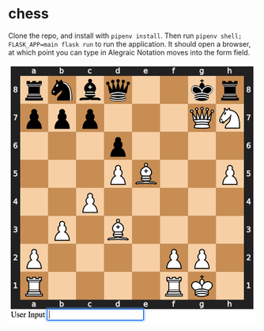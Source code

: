 # chess

Clone the repo, and install with `pipenv install`. Then run `pipenv shell; FLASK_APP=main flask run` to run the application. It should open a browser, at which point you can type in Alegraic Notation moves into the form field.

![screenshot](screenshot.png)
